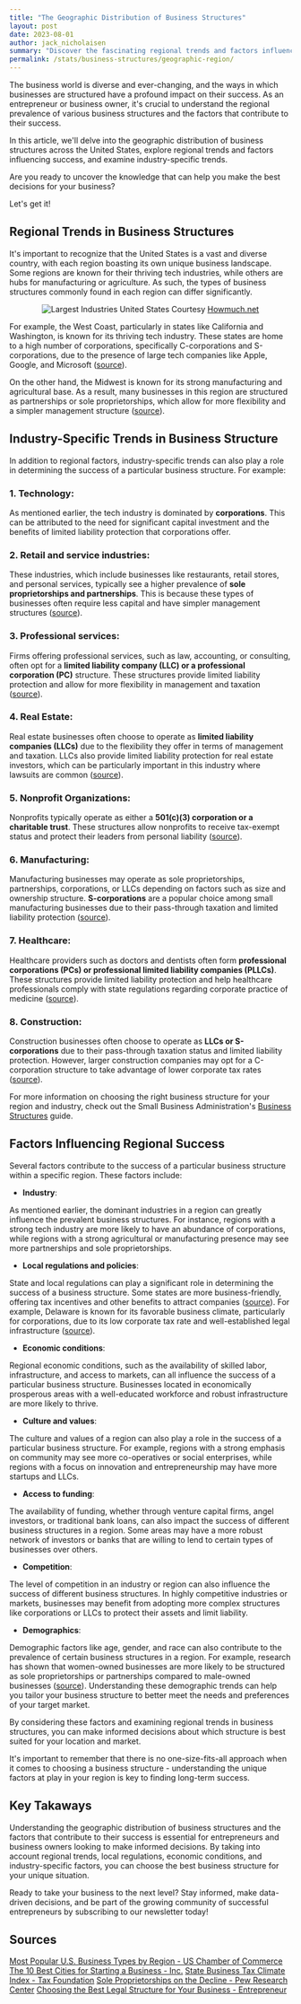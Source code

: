 ```yaml
---
title: "The Geographic Distribution of Business Structures"
layout: post
date: 2023-08-01
author: jack_nicholaisen
summary: "Discover the fascinating regional trends and factors influencing the prevalence and success of various business structures across the United States. Learn about industry-specific trends and gain valuable insights into the best business structure for your geographic location. Don't miss out on this expert information that can help entrepreneurs and business owners, both professionals and beginners alike, make informed decisions. Unlock the secrets NOW!"
permalink: /stats/business-structures/geographic-region/
---
```


The business world is diverse and ever-changing, and the ways in which businesses are structured have a profound impact on their success. As an entrepreneur or business owner, it's crucial to understand the regional prevalence of various business structures and the factors that contribute to their success. 

In this article, we'll delve into the geographic distribution of business structures across the United States, explore regional trends and factors influencing success, and examine industry-specific trends. 

Are you ready to uncover the knowledge that can help you make the best decisions for your business? 

Let's get it!

## Regional Trends in Business Structures

It's important to recognize that the United States is a vast and diverse country, with each region boasting its own unique business landscape. Some regions are known for their thriving tech industries, while others are hubs for manufacturing or agriculture. As such, the types of business structures commonly found in each region can differ significantly.

<center>
<img alt="Largest Industries United States" src="/images/posts-content/largest-industry-by-state.png">
Courtesy <a href="https://howmuch.net/articles/the-largest-industry-in-each-state-by-gdp">Howmuch.net</a>
</center>

For example, the West Coast, particularly in states like California and Washington, is known for its thriving tech industry. These states are home to a high number of corporations, specifically C-corporations and S-corporations, due to the presence of large tech companies like Apple, Google, and Microsoft ([source](https://www.uschamber.com/)).

On the other hand, the Midwest is known for its strong manufacturing and agricultural base. As a result, many businesses in this region are structured as partnerships or sole proprietorships, which allow for more flexibility and a simpler management structure ([source](https://www.inc.com/)).

## Industry-Specific Trends in Business Structure

In addition to regional factors, industry-specific trends can also play a role in determining the success of a particular business structure. For example:

### 1.  Technology: 

As mentioned earlier, the tech industry is dominated by **corporations**. This can be attributed to the need for significant capital investment and the benefits of limited liability protection that corporations offer.

### 2.  Retail and service industries: 

These industries, which include businesses like restaurants, retail stores, and personal services, typically see a higher prevalence of **sole proprietorships and partnerships**. This is because these types of businesses often require less capital and have simpler management structures ([source](https://www.pewresearch.org/)).

### 3.  Professional services: 

Firms offering professional services, such as law, accounting, or consulting, often opt for a **limited liability company (LLC) or a professional corporation (PC)** structure. These structures provide limited liability protection and allow for more flexibility in management and taxation ([source](https://www.entrepreneur.com/article/235885)).

### 4.  Real Estate: 

Real estate businesses often choose to operate as **limited liability companies (LLCs)** due to the flexibility they offer in terms of management and taxation. LLCs also provide limited liability protection for real estate investors, which can be particularly important in this industry where lawsuits are common ([source](https://www.fortunebuilders.com/)).

### 5.  Nonprofit Organizations: 

Nonprofits typically operate as either a **501(c)(3) corporation or a charitable trust**. These structures allow nonprofits to receive tax-exempt status and protect their leaders from personal liability ([source](https://www.councilofnonprofits.org/tools-resources/how-start-nonprofit)).

### 6.  Manufacturing: 

Manufacturing businesses may operate as sole proprietorships, partnerships, corporations, or LLCs depending on factors such as size and ownership structure. **S-corporations** are a popular choice among small manufacturing businesses due to their pass-through taxation and limited liability protection ([source](https://smallbusiness.chron.com/)).

### 7.  Healthcare: 

Healthcare providers such as doctors and dentists often form **professional corporations (PCs) or professional limited liability companies (PLLCs)**. These structures provide limited liability protection and help healthcare professionals comply with state regulations regarding corporate practice of medicine ([source](https://www.natlawreview.com/)).

### 8.  Construction: 

Construction businesses often choose to operate as **LLCs or S-corporations** due to their pass-through taxation status and limited liability protection. However, larger construction companies may opt for a C-corporation structure to take advantage of lower corporate tax rates ([source](https://www.incorporate.com/business_structure_construction_company.html)).

For more information on choosing the right business structure for your region and industry, check out the Small Business Administration's [Business Structures](https://www.sba.gov/business-guide/launch-your-business/choose-business-structure) guide.

## Factors Influencing Regional Success

Several factors contribute to the success of a particular business structure within a specific region. These factors include:

-  **Industry**: 

As mentioned earlier, the dominant industries in a region can greatly influence the prevalent business structures. For instance, regions with a strong tech industry are more likely to have an abundance of corporations, while regions with a strong agricultural or manufacturing presence may see more partnerships and sole proprietorships.

-  **Local regulations and policies**: 

State and local regulations can play a significant role in determining the success of a business structure. Some states are more business-friendly, offering tax incentives and other benefits to attract companies ([source](https://taxfoundation.org/)). For example, Delaware is known for its favorable business climate, particularly for corporations, due to its low corporate tax rate and well-established legal infrastructure ([source](https://www.inc.com/)).

-  **Economic conditions**: 

Regional economic conditions, such as the availability of skilled labor, infrastructure, and access to markets, can all influence the success of a particular business structure. Businesses located in economically prosperous areas with a well-educated workforce and robust infrastructure are more likely to thrive.

-  **Culture and values**: 

The culture and values of a region can also play a role in the success of a particular business structure. For example, regions with a strong emphasis on community may see more co-operatives or social enterprises, while regions with a focus on innovation and entrepreneurship may have more startups and LLCs.

-  **Access to funding**: 

The availability of funding, whether through venture capital firms, angel investors, or traditional bank loans, can also impact the success of different business structures in a region. Some areas may have a more robust network of investors or banks that are willing to lend to certain types of businesses over others.

-  **Competition**: 

The level of competition in an industry or region can also influence the success of different business structures. In highly competitive industries or markets, businesses may benefit from adopting more complex structures like corporations or LLCs to protect their assets and limit liability.

-  **Demographics**: 

Demographic factors like age, gender, and race can also contribute to the prevalence of certain business structures in a region. For example, research has shown that women-owned businesses are more likely to be structured as sole proprietorships or partnerships compared to male-owned businesses ([source](https://www.nwbc.gov/)). Understanding these demographic trends can help you tailor your business structure to better meet the needs and preferences of your target market.

By considering these factors and examining regional trends in business structures, you can make informed decisions about which structure is best suited for your location and market. 

It's important to remember that there is no one-size-fits-all approach when it comes to choosing a business structure - understanding the unique factors at play in your region is key to finding long-term success.

## Key Takaways

Understanding the geographic distribution of business structures and the factors that contribute to their success is essential for entrepreneurs and business owners looking to make informed decisions. By taking into account regional trends, local regulations, economic conditions, and industry-specific factors, you can choose the best business structure for your unique situation.

Ready to take your business to the next level? Stay informed, make data-driven decisions, and be part of the growing community of successful entrepreneurs by subscribing to our newsletter today!

<script async data-uid="0625212ce2" src="https://adept-hustler-4565.ck.page/0625212ce2/index.js"></script>

## Sources

[Most Popular U.S. Business Types by Region - US Chamber of Commerce](https://www.uschamber.com/)
[The 10 Best Cities for Starting a Business - Inc.](https://www.inc.com/)
[State Business Tax Climate Index - Tax Foundation](https://taxfoundation.org/)
[Sole Proprietorships on the Decline - Pew Research Center](https://www.pewresearch.org/)
[Choosing the Best Legal Structure for Your Business - Entrepreneur](https://www.entrepreneur.com/article/235885)